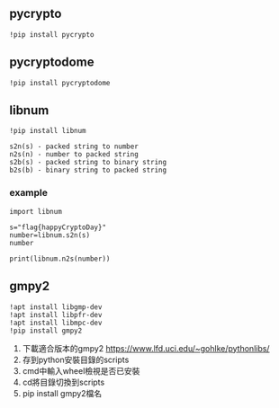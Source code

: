 ## pycrypto
```
!pip install pycrypto
```

## pycryptodome
```
!pip install pycryptodome
```

## libnum
```
!pip install libnum
```
```
s2n(s) - packed string to number
n2s(n) - number to packed string
s2b(s) - packed string to binary string
b2s(b) - binary string to packed string
```
### example
```
import libnum

s="flag{happyCryptoDay}"
number=libnum.s2n(s)
number
```
```
print(libnum.n2s(number))
```
## gmpy2
```
!apt install libgmp-dev
!apt install libpfr-dev
!apt install libmpc-dev
!pip install gmpy2
```

1. 下載適合版本的gmpy2 https://www.lfd.uci.edu/~gohlke/pythonlibs/
2. 存到python安裝目錄的scripts
3. cmd中輸入wheel檢視是否已安裝
4. cd將目錄切換到scripts
5. pip install gmpy2檔名
